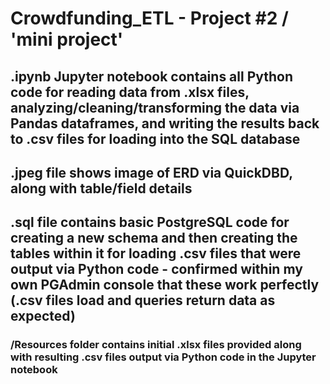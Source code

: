 # Crowdfunding_ETL - Project #2 / 'mini project'

## .ipynb Jupyter notebook contains all Python code for reading data from .xlsx files, analyzing/cleaning/transforming the data via Pandas dataframes, and writing the results back to .csv files for loading into the SQL database

## .jpeg file shows image of ERD via QuickDBD, along with table/field details

## .sql file contains basic PostgreSQL code for creating a new schema and then creating the tables within it for loading .csv files that were output via Python code - confirmed within my own PGAdmin console that these work perfectly (.csv files load and queries return data as expected)

### /Resources folder contains initial .xlsx files provided along with resulting .csv files output via Python code in the Jupyter notebook
